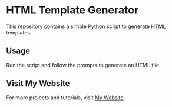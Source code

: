# HTML Template Generator

This repository contains a simple Python script to generate HTML templates.

## Usage

Run the script and follow the prompts to generate an HTML file.

## Visit My Website

For more projects and tutorials, visit [My Website](https://inshotspro.com).

